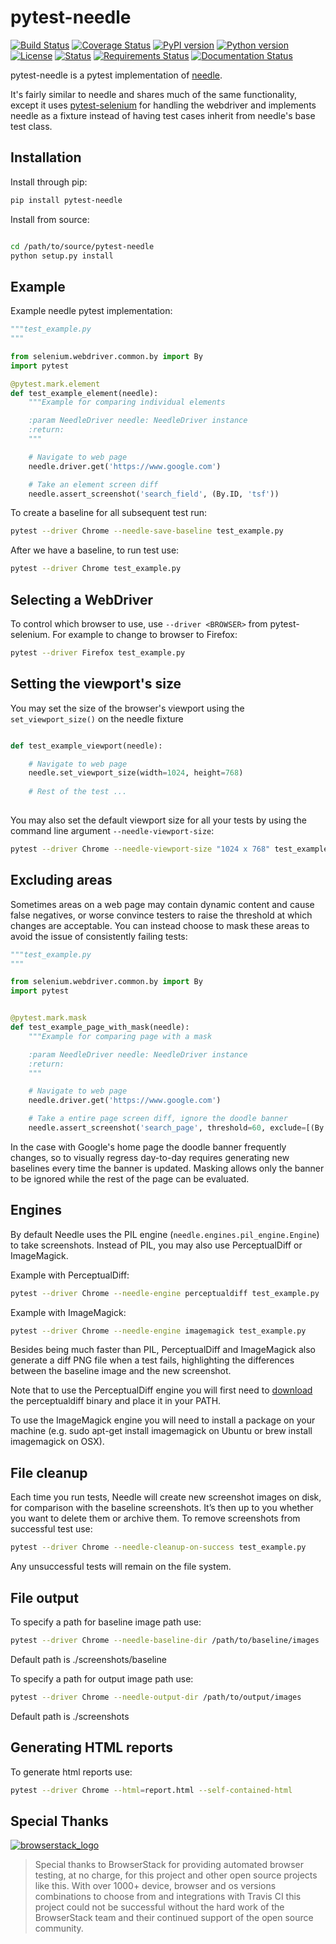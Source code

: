 pytest-needle
=============
[![Build Status](https://travis-ci.org/jlane9/pytest-needle.svg?branch=master)](https://travis-ci.org/jlane9/pytest-needle)
[![Coverage Status](https://coveralls.io/repos/github/jlane9/pytest-needle/badge.svg?branch=master)](https://coveralls.io/github/jlane9/pytest-needle?branch=master)
[![PyPI version](https://badge.fury.io/py/pytest-needle.svg)](https://badge.fury.io/py/pytest-needle)
[![Python version](https://img.shields.io/pypi/pyversions/pytest-needle.svg)](https://pypi.python.org/pypi/pytest-needle)
[![License](https://img.shields.io/pypi/l/pytest-needle.svg)](https://pypi.python.org/pypi/pytest-needle)
[![Status](https://img.shields.io/pypi/status/pytest-needle.svg)](https://pypi.python.org/pypi/pytest-needle)
[![Requirements Status](https://requires.io/github/jlane9/pytest-needle/requirements.svg?branch=master)](https://requires.io/github/jlane9/pytest-needle/requirements/?branch=master)
[![Documentation Status](https://readthedocs.org/projects/pytest-needle/badge/?version=latest)](http://pytest-needle.readthedocs.io/en/latest/?badge=latest)

pytest-needle is a pytest implementation of [needle](https://github.com/python-needle/needle).

It's fairly similar to needle and shares much of the same functionality, 
except it uses [pytest-selenium](https://github.com/pytest-dev/pytest-selenium) for handling the webdriver 
and implements needle as a fixture instead of having test cases inherit from needle's base test class.


Installation
------------

Install through pip:

```bash
pip install pytest-needle
```


Install from source:

```bash

cd /path/to/source/pytest-needle
python setup.py install 
```

Example
-------

Example needle pytest implementation:

```python
"""test_example.py
"""

from selenium.webdriver.common.by import By
import pytest

@pytest.mark.element
def test_example_element(needle):
    """Example for comparing individual elements

    :param NeedleDriver needle: NeedleDriver instance
    :return:
    """

    # Navigate to web page
    needle.driver.get('https://www.google.com')

    # Take an element screen diff
    needle.assert_screenshot('search_field', (By.ID, 'tsf'))

```

To create a baseline for all subsequent test run:

```bash
pytest --driver Chrome --needle-save-baseline test_example.py
```

After we have a baseline, to run test use:

```bash
pytest --driver Chrome test_example.py
```

Selecting a WebDriver
---------------------

To control which browser to use, use `--driver <BROWSER>` from pytest-selenium. For example to change to browser to Firefox:

```bash
pytest --driver Firefox test_example.py
```

Setting the viewport's size
---------------------------

You may set the size of the browser's viewport using the `set_viewport_size()` on the needle fixture

```python

def test_example_viewport(needle):

    # Navigate to web page
    needle.set_viewport_size(width=1024, height=768)
    
    # Rest of the test ...
    
```

You may also set the default viewport size for all your tests by using the command line argument `--needle-viewport-size`:

```bash
pytest --driver Chrome --needle-viewport-size "1024 x 768" test_example.py
```

Excluding areas
---------------

Sometimes areas on a web page may contain dynamic content and cause false negatives, or worse convince testers to raise 
the threshold at which changes are acceptable. You can instead choose to mask these areas to avoid the issue of consistently
failing tests:

```python
"""test_example.py
"""

from selenium.webdriver.common.by import By
import pytest


@pytest.mark.mask
def test_example_page_with_mask(needle):
    """Example for comparing page with a mask

    :param NeedleDriver needle: NeedleDriver instance
    :return:
    """

    # Navigate to web page
    needle.driver.get('https://www.google.com')

    # Take a entire page screen diff, ignore the doodle banner
    needle.assert_screenshot('search_page', threshold=60, exclude=[(By.ID, 'hplogo'), (By.ID, 'prm')])
```

In the case with Google's home page the doodle banner frequently changes, so to visually regress day-to-day requires 
generating new baselines every time the banner is updated. Masking allows only the banner to be ignored while the rest 
of the page can be evaluated.


Engines
-------

By default Needle uses the PIL engine (`needle.engines.pil_engine.Engine`) to take screenshots. Instead of PIL, you may also use PerceptualDiff or ImageMagick.


Example with PerceptualDiff:

```bash
pytest --driver Chrome --needle-engine perceptualdiff test_example.py
```
 
Example with ImageMagick:
 
```bash
pytest --driver Chrome --needle-engine imagemagick test_example.py
```
 
Besides being much faster than PIL, PerceptualDiff and ImageMagick also generate a diff PNG file when a test fails, highlighting the differences between the baseline image and the new screenshot.

Note that to use the PerceptualDiff engine you will first need to [download](http://pdiff.sourceforge.net/) the perceptualdiff binary and place it in your PATH.

To use the ImageMagick engine you will need to install a package on your machine (e.g. sudo apt-get install imagemagick on Ubuntu or brew install imagemagick on OSX).


File cleanup
------------

Each time you run tests, Needle will create new screenshot images on disk, for comparison with the baseline screenshots. 
It’s then up to you whether you want to delete them or archive them. To remove screenshots from successful test use:

```bash
pytest --driver Chrome --needle-cleanup-on-success test_example.py
```

Any unsuccessful tests will remain on the file system.


File output
-----------

To specify a path for baseline image path use:

```bash
pytest --driver Chrome --needle-baseline-dir /path/to/baseline/images
```

Default path is ./screenshots/baseline

To specify a path for output image path use:

```bash
pytest --driver Chrome --needle-output-dir /path/to/output/images
```

Default path is ./screenshots


Generating HTML reports
-----------------------

To generate html reports use:

```bash
pytest --driver Chrome --html=report.html --self-contained-html
```

Special Thanks
--------------

[![browserstack_logo](http://svgshare.com/i/3ZQ.svg)](https://www.browserstack.com)

> Special thanks to BrowserStack for providing automated browser testing, at no charge, for this project and other open source projects like this. With over 1000+ device, browser and os versions combinations to choose from and integrations with Travis CI this project could not be successful without the hard work of the BrowserStack team and their continued support of the open source community.

